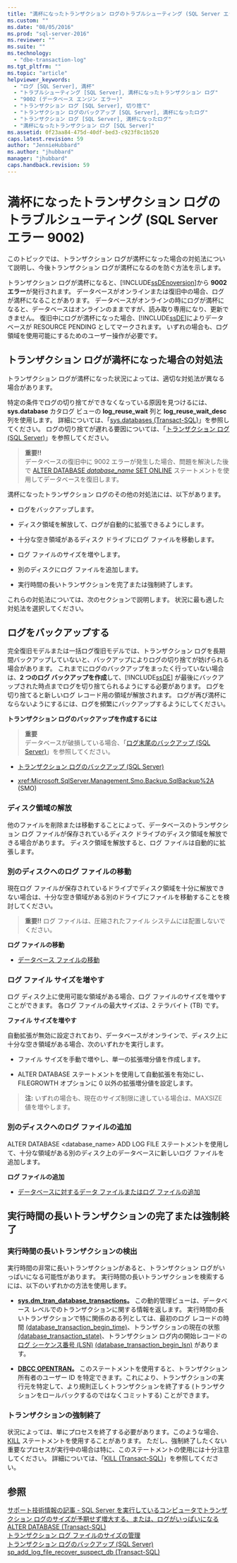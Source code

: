 ```yaml
---
title: "満杯になったトランザクション ログのトラブルシューティング (SQL Server エラー 9002) | Microsoft Docs"
ms.custom: ""
ms.date: "08/05/2016"
ms.prod: "sql-server-2016"
ms.reviewer: ""
ms.suite: ""
ms.technology: 
  - "dbe-transaction-log"
ms.tgt_pltfrm: ""
ms.topic: "article"
helpviewer_keywords: 
  - "ログ [SQL Server], 満杯"
  - "トラブルシューティング [SQL Server], 満杯になったトランザクション ログ"
  - "9002 (データベース エンジン エラー)"
  - "トランザクション ログ [SQL Server], 切り捨て"
  - "トランザクション ログのバックアップ [SQL Server], 満杯になったログ"
  - "トランザクション ログ [SQL Server], 満杯になったログ"
  - "満杯になったトランザクション ログ [SQL Server]"
ms.assetid: 0f23aa84-475d-40df-bed3-c923f8c1b520
caps.latest.revision: 59
author: "JennieHubbard"
ms.author: "jhubbard"
manager: "jhubbard"
caps.handback.revision: 59
---
```

# 満杯になったトランザクション ログのトラブルシューティング (SQL Server エラー 9002)
  このトピックでは、トランザクション ログが満杯になった場合の対処法について説明し、今後トランザクション ログが満杯になるのを防ぐ方法を示します。 
  
  トランザクション ログが満杯になると、[!INCLUDE[ssDEnoversion](../../includes/ssdenoversion-md.md)]から **9002 エラー**が発行されます。 データベースがオンラインまたは復旧中の場合、ログが満杯になることがあります。 データベースがオンラインの時にログが満杯になると、データベースはオンラインのままですが、読み取り専用になり、更新できません。 復旧中にログが満杯になった場合、[!INCLUDE[ssDE](../../includes/ssde-md.md)]によりデータベースが RESOURCE PENDING としてマークされます。 いずれの場合も、ログ領域を使用可能にするためのユーザー操作が必要です。  
  
## トランザクション ログが満杯になった場合の対処法  
 トランザクション ログが満杯になった状況によっては、適切な対処法が異なる場合があります。 
 
 特定の条件でログの切り捨てができなくなっている原因を見つけるには、**sys.database** カタログ ビューの **log_reuse_wait** 列と **log_reuse_wait_desc** 列を使用します。 詳細については、「[sys.databases &#40;Transact-SQL&#41;](../../relational-databases/system-catalog-views/sys-databases-transact-sql.md)」を参照してください。 ログの切り捨てが遅れる要因については、「[トランザクション ログ &#40;SQL Server&#41;](../../relational-databases/logs/the-transaction-log-sql-server.md)」を参照してください。  
  
> **重要!!**  
>  データベースの復旧中に 9002 エラーが発生した場合、問題を解決した後で [ALTER DATABASE *database_name* SET ONLINE](https://msdn.microsoft.com/library/bb522682.aspx) ステートメントを使用してデータベースを復旧します。  
  
 満杯になったトランザクション ログのその他の対処法には、以下があります。  
  
-   ログをバックアップします。  
  
-   ディスク領域を解放して、ログが自動的に拡張できるようにします。  
  
-   十分な空き領域があるディスク ドライブにログ ファイルを移動します。  
  
-   ログ ファイルのサイズを増やします。  
  
-   別のディスクにログ ファイルを追加します。  
  
-   実行時間の長いトランザクションを完了または強制終了します。  
  
 これらの対処法については、次のセクションで説明します。 状況に最も適した対処法を選択してください。  
  
## ログをバックアップする  
 完全復旧モデルまたは一括ログ復旧モデルでは、トランザクション ログを長期間バックアップしていないと、バックアップによりログの切り捨てが妨げられる場合があります。 これまでにログのバックアップをまったく行っていない場合は、**2 つのログ バックアップを作成**して、[!INCLUDE[ssDE](../../includes/ssde-md.md)] が最後にバックアップされた時点までログを切り捨てられるようにする必要があります。 ログを切り捨てると新しいログ レコード用の領域が解放されます。 ログが再び満杯にならないようにするには、ログを頻繁にバックアップするようにしてください。  
  
 **トランザクション ログのバックアップを作成するには**  
  
> **重要**  
>  データベースが破損している場合、「[ログ末尾のバックアップ &#40;SQL Server&#41;](../../relational-databases/backup-restore/tail-log-backups-sql-server.md)」を参照してください。  
  
-   [トランザクション ログのバックアップ &#40;SQL Server&#41;](../../relational-databases/backup-restore/back-up-a-transaction-log-sql-server.md)  
  
-   <xref:Microsoft.SqlServer.Management.Smo.Backup.SqlBackup%2A> (SMO)  
  
### ディスク領域の解放  
 他のファイルを削除または移動することによって、データベースのトランザクション ログ ファイルが保存されているディスク ドライブのディスク領域を解放できる場合があります。 ディスク領域を解放すると、ログ ファイルは自動的に拡張します。  
  
### 別のディスクへのログ ファイルの移動  
 現在ログ ファイルが保存されているドライブでディスク領域を十分に解放できない場合は、十分な空き領域がある別のドライブにファイルを移動することを検討してください。  
  
> **重要!!** ログ ファイルは、圧縮されたファイル システムには配置しないでください。  
  
 **ログ ファイルの移動**  
  
-   [データベース ファイルの移動](../../relational-databases/databases/move-database-files.md)  
  
### ログ ファイル サイズを増やす  
 ログ ディスク上に使用可能な領域がある場合、ログ ファイルのサイズを増やすことができます。 各ログ ファイルの最大サイズは、2 テラバイト (TB) です。  
  
 **ファイル サイズを増やす**  
  
 自動拡張が無効に設定されており、データベースがオンラインで、ディスク上に十分な空き領域がある場合、次のいずれかを実行します。  
  
-   ファイル サイズを手動で増やし、単一の拡張増分値を作成します。  
  
-   ALTER DATABASE ステートメントを使用して自動拡張を有効にし、FILEGROWTH オプションに 0 以外の拡張増分値を設定します。  
  
> **注:** いずれの場合も、現在のサイズ制限に達している場合は、MAXSIZE 値を増やします。  
  
### 別のディスクへのログ ファイルの追加  
 ALTER DATABASE <database_name> ADD LOG FILE ステートメントを使用して、十分な領域がある別のディスク上のデータベースに新しいログ ファイルを追加します。  
  
 **ログ ファイルの追加**  
  
-   [データベースに対するデータ ファイルまたはログ ファイルの追加](../../relational-databases/databases/add-data-or-log-files-to-a-database.md)  
## 実行時間の長いトランザクションの完了または強制終了
### 実行時間の長いトランザクションの検出
実行時間の非常に長いトランザクションがあると、トランザクション ログがいっぱいになる可能性があります。 実行時間の長いトランザクションを検索するには、以下のいずれかの方法を使用します。
 - **[sys.dm_tran_database_transactions](https://msdn.microsoft.com/library/ms186957.aspx)。**
この動的管理ビューは、データベース レベルでのトランザクションに関する情報を返します。 実行時間の長いトランザクションで特に関係のある列としては、最初のログ レコードの時間 [(database_transaction_begin_time)](https://msdn.microsoft.com/library/ms186957.aspx)、トランザクションの現在の状態 [(database_transaction_state)](https://msdn.microsoft.com/library/ms186957.aspx)、トランザクション ログ内の開始レコードの[ログ シーケンス番号 (LSN)](https://msdn.microsoft.com/library/ms191459.aspx) [(database_transaction_begin_lsn)](https://msdn.microsoft.com/library/ms186957.aspx) があります。

 - **[DBCC OPENTRAN](https://msdn.microsoft.com/library/ms182792.aspx)。**
このステートメントを使用すると、トランザクション所有者のユーザー ID を特定できます。これにより、トランザクションの実行元を特定して、より規則正しくトランザクションを終了する (トランザクションをロールバックするのではなくコミットする) ことができます。

### トランザクションの強制終了
状況によっては、単にプロセスを終了する必要があります。このような場合、[KILL](https://msdn.microsoft.com/library/ms173730.aspx) ステートメントを使用することがあります。 ただし、強制終了したくない重要なプロセスが実行中の場合は特に、このステートメントの使用には十分注意してください。 詳細については、「[KILL (Transact-SQL)](https://msdn.microsoft.com/library/ms173730.aspx)」を参照してください。

## 参照  
[サポート技術情報の記事 - SQL Server を実行しているコンピュータでトランザクション ログのサイズが予期せず増大する、または、ログがいっぱいになる](https://support.microsoft.com/en-us/kb/317375)
 [ALTER DATABASE &#40;Transact-SQL&#41;](../../t-sql/statements/alter-database-transact-sql.md)   
 [トランザクション ログ ファイルのサイズの管理](../../relational-databases/logs/manage-the-size-of-the-transaction-log-file.md)   
 [トランザクション ログのバックアップ &#40;SQL Server&#41;](../../relational-databases/backup-restore/transaction-log-backups-sql-server.md)   
 [sp_add_log_file_recover_suspect_db &#40;Transact-SQL&#41;](../../relational-databases/system-stored-procedures/sp-add-log-file-recover-suspect-db-transact-sql.md)  
  
  